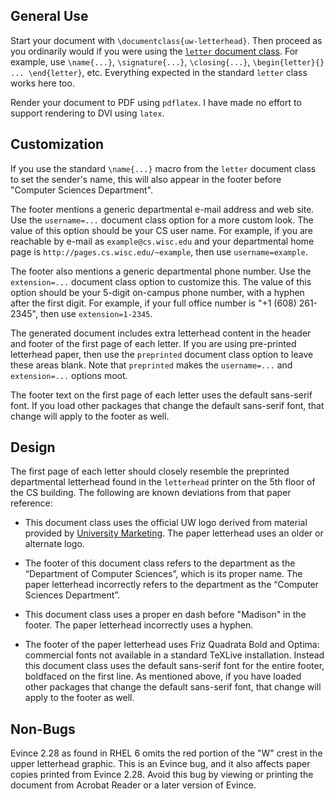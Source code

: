 General Use
-----------

Start your document with `\documentclass{uw-letterhead}`.  Then
proceed as you ordinarily would if you were using the
[`letter` document class](http://www.texdoc.net/pkg/letter).
For example, use `\name{...}`, `\signature{...}`, `\closing{...}`,
`\begin{letter}{} ... \end{letter}`, etc.  Everything expected in the
standard `letter` class works here too.

Render your document to PDF using `pdflatex`.  I have made no effort
to support rendering to DVI using `latex`.


Customization
-------------

If you use the standard `\name{...}` macro from the `letter` document
class to set the sender's name, this will also appear in the footer
before "Computer Sciences Department".

The footer mentions a generic departmental e-mail address and web
site.  Use the `username=...` document class option for a more custom
look.  The value of this option should be your CS user name.  For
example, if you are reachable by e-mail as `example@cs.wisc.edu` and
your departmental home page is `http://pages.cs.wisc.edu/~example`,
then use `username=example`.

The footer also mentions a generic departmental phone number.  Use the
`extension=...` document class option to customize this.  The value of
this option should be your 5-digit on-campus phone number, with a
hyphen after the first digit.  For example, if your full office number
is "+1 (608) 261-2345", then use `extension=1-2345`.

The generated document includes extra letterhead content in the header
and footer of the first page of each letter.  If you are using
pre-printed letterhead paper, then use the `preprinted` document class
option to leave these areas blank.  Note that `preprinted` makes the
`username=...` and `extension=...` options moot.

The footer text on the first page of each letter uses the default
sans-serif font.  If you load other packages that change the default
sans-serif font, that change will apply to the footer as well.


Design
------

The first page of each letter should closely resemble the preprinted
departmental letterhead found in the `letterhead` printer on the 5th
floor of the CS building.  The following are known deviations from
that paper reference:

* This document class uses the official UW logo derived from material
  provided by
  [University Marketing](http://umark.wisc.edu/brand/print/).  The
  paper letterhead uses an older or alternate logo.

* The footer of this document class refers to the department as the
  “Department of Computer Sciences”, which is its proper name.  The
  paper letterhead incorrectly refers to the department as the
  “Computer Sciences Department”.

* This document class uses a proper en dash before "Madison" in the
  footer.  The paper letterhead incorrectly uses a hyphen.

* The footer of the paper letterhead uses Friz Quadrata Bold and
  Optima: commercial fonts not available in a standard TeXLive
  installation.  Instead this document class uses the default
  sans-serif font for the entire footer, boldfaced on the first line.
  As mentioned above, if you have loaded other packages that change
  the default sans-serif font, that change will apply to the footer as
  well.


Non-Bugs
--------

Evince 2.28 as found in RHEL 6 omits the red portion of the "W" crest
in the upper letterhead graphic.  This is an Evince bug, and it also
affects paper copies printed from Evince 2.28.  Avoid this bug by
viewing or printing the document from Acrobat Reader or a later
version of Evince.
